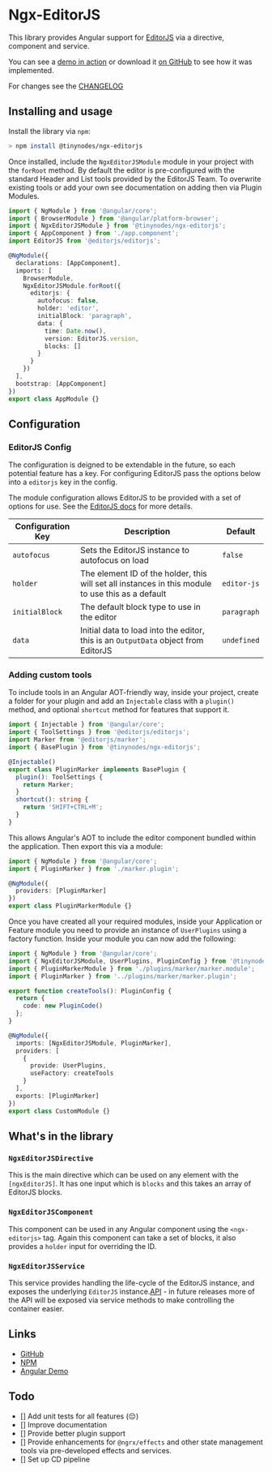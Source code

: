 # Ngx-EditorJS

This library provides Angular support for [EditorJS](https://editojs.io) via a directive, component and service.

You can see a [demo in action](https://tinynodes-ngx.firebaseapp.com/ngx-editorjs-demo) or download it
[on GitHub](https://github.com/tanepiper/ngx-tinynodes/tree/master/libs/ngx-editorjs) to see how it was implemented.

For changes see the [CHANGELOG](./CHANGELOG.md)

## Installing and usage

Install the library via `npm`:

```bash
> npm install @tinynodes/ngx-editorjs
```

Once installed, include the `NgxEditorJSModule` module in your project with the `forRoot` method. By default the editor is pre-configured with the standard Header and List tools provided by the EditorJS Team. To overwrite existing tools or add your own see documentation on adding then via Plugin Modules.

```ts
import { NgModule } from '@angular/core';
import { BrowserModule } from '@angular/platform-browser';
import { NgxEditorJSModule } from '@tinynodes/ngx-editorjs';
import { AppComponent } from './app.component';
import EditorJS from '@editorjs/editorjs';

@NgModule({
  declarations: [AppComponent],
  imports: [
    BrowserModule,
    NgxEditorJSModule.forRoot({
      editorjs: {
        autofocus: false,
        holder: 'editor',
        initialBlock: 'paragraph',
        data: {
          time: Date.now(),
          version: EditorJS.version,
          blocks: []
        }
      }
    })
  ],
  bootstrap: [AppComponent]
})
export class AppModule {}
```

## Configuration

### EditorJS Config

The configuration is deigned to be extendable in the future, so each potential feature has a key. For configuring EditorJS pass the options below into a `editorjs` key in the config.

The module configuration allows EditorJS to be provided with a set of options for use. See the [EditorJS docs](https://editorjs.io/configuration) for more details.

| Configuration Key | Description                                                                                       | Default     |
| ----------------- | ------------------------------------------------------------------------------------------------- | ----------- |
| `autofocus`       | Sets the EditorJS instance to autofocus on load                                                   | `false`     |
| `holder`          | The element ID of the holder, this will set all instances in this module to use this as a default | `editor-js` |
| `initialBlock`    | The default block type to use in the editor                                                       | `paragraph` |
| `data`            | Initial data to load into the editor, this is an `OutputData` object from EditorJS                | `undefined` |

### Adding custom tools

To include tools in an Angular AOT-friendly way, inside your project, create a folder for your plugin and add an `Injectable` class with a `plugin()` method, and optional `shortcut` method for features that support it.

```ts
import { Injectable } from '@angular/core';
import { ToolSettings } from '@editorjs/editorjs';
import Marker from '@editorjs/marker';
import { BasePlugin } from '@tinynodes/ngx-editorjs';

@Injectable()
export class PluginMarker implements BasePlugin {
  plugin(): ToolSettings {
    return Marker;
  }
  shortcut(): string {
    return 'SHIFT+CTRL+M';
  }
}
```

This allows Angular's AOT to include the editor component bundled within the application. Then export this via a module:

```ts
import { NgModule } from '@angular/core';
import { PluginMarker } from './marker.plugin';

@NgModule({
  providers: [PluginMarker]
})
export class PluginMarkerModule {}
```

Once you have created all your required modules, inside your Application or Feature module you need to provide an instance of `UserPlugins` using a factory function. Inside your module you can now add the following:

```ts
import { NgModule } from '@angular/core';
import { NgxEditorJSModule, UserPlugins, PluginConfig } from '@tinynodes/ngx-editorjs';
import { PluginMarkerModule } from './plugins/marker/marker.module';
import { PluginMarker } from '../plugins/marker/marker.plugin';

export function createTools(): PluginConfig {
  return {
    code: new PluginCode()
  };
}

@NgModule({
  imports: [NgxEditorJSModule, PluginMarker],
  providers: [
    {
      provide: UserPlugins,
      useFactory: createTools
    }
  ],
  exports: [PluginMarker]
})
export class CustomModule {}
```

## What's in the library

### `NgxEditorJSDirective`

This is the main directive which can be used on any element with the `[ngxEditorJS]`. It has one input which is `blocks` and this takes an array of EditorJS blocks.

### `NgxEditorJSComponent`

This component can be used in any Angular component using the `<ngx-editorjs>` tag. Again this component can take a set of blocks, it also provides a `holder` input for overriding the ID.

### `NgxEditorJSService`

This service provides handling the life-cycle of the EditorJS instance, and exposes the underlying `EditorJS` instance.[API](https://editorjs.io/api) - in future releases more of the API will be exposed via service methods to make controlling the container easier.

## Links

- [GitHub](https://github.com/tanepiper/ngx-tinynodes/tree/master/libs/ngx-editorjs)
- [NPM](https://www.npmjs.com/package/@tinynodes/ngx-editorjs)
- [Angular Demo](https://tinynodes-ngx.firebaseapp.com/ngx-editorjs-demo)

## Todo

- [] Add unit tests for all features (😔)
- [] Improve documentation
- [] Provide better plugin support
- [] Provide enhancements for `@ngrx/effects` and other state management tools via pre-developed effects and services.
- [] Set up CD pipeline
